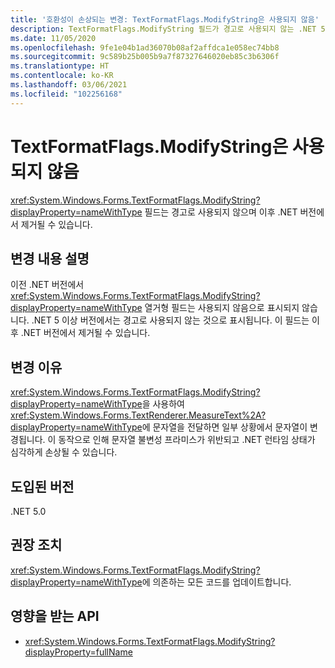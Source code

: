 ```yaml
---
title: '호환성이 손상되는 변경: TextFormatFlags.ModifyString은 사용되지 않음'
description: TextFormatFlags.ModifyString 필드가 경고로 사용되지 않는 .NET 5의 호환성이 손상되는 변경에 관해 알아봅니다.
ms.date: 11/05/2020
ms.openlocfilehash: 9fe1e04b1ad36070b08af2affdca1e058ec74bb8
ms.sourcegitcommit: 9c589b25b005b9a7f87327646020eb85c3b6306f
ms.translationtype: HT
ms.contentlocale: ko-KR
ms.lasthandoff: 03/06/2021
ms.locfileid: "102256168"
---
```

# <a name="textformatflagsmodifystring-is-obsolete"></a>TextFormatFlags.ModifyString은 사용되지 않음

<xref:System.Windows.Forms.TextFormatFlags.ModifyString?displayProperty=nameWithType> 필드는 경고로 사용되지 않으며 이후 .NET 버전에서 제거될 수 있습니다.

## <a name="change-description"></a>변경 내용 설명

이전 .NET 버전에서 <xref:System.Windows.Forms.TextFormatFlags.ModifyString?displayProperty=nameWithType> 열거형 필드는 사용되지 않음으로 표시되지 않습니다. .NET 5 이상 버전에서는 경고로 사용되지 않는 것으로 표시됩니다. 이 필드는 이후 .NET 버전에서 제거될 수 있습니다.

## <a name="reason-for-change"></a>변경 이유

<xref:System.Windows.Forms.TextFormatFlags.ModifyString?displayProperty=nameWithType>을 사용하여 <xref:System.Windows.Forms.TextRenderer.MeasureText%2A?displayProperty=nameWithType>에 문자열을 전달하면 일부 상황에서 문자열이 변경됩니다. 이 동작으로 인해 문자열 불변성 프라미스가 위반되고 .NET 런타임 상태가 심각하게 손상될 수 있습니다.

## <a name="version-introduced"></a>도입된 버전

.NET 5.0

## <a name="recommended-action"></a>권장 조치

<xref:System.Windows.Forms.TextFormatFlags.ModifyString?displayProperty=nameWithType>에 의존하는 모든 코드를 업데이트합니다.

## <a name="affected-apis"></a>영향을 받는 API

- <xref:System.Windows.Forms.TextFormatFlags.ModifyString?displayProperty=fullName>

<!--

### Affected APIs

- `F:System.Windows.Forms.TextFormatFlags.ModifyString`

### Category

Windows Forms

-->
